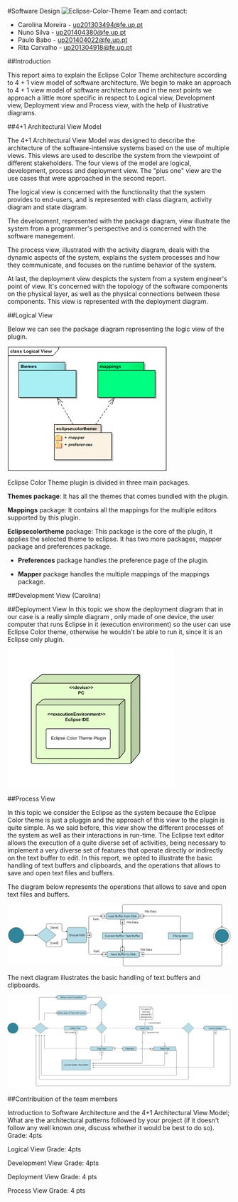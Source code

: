 #Software Design
![Eclipse-Color-Theme](http://p2.pdt-extensions.org/images/colorthemes/screenshot.png)
Team and contact:
* Carolina Moreira - up201303494@fe.up.pt
* Nuno Silva - up201404380@fe.up.pt
* Paulo Babo - up201404022@fe.up.pt
* Rita Carvalho - up201304918@fe.up.pt

##Introduction

This report aims to explain the Eclipse Color Theme architecture according to 4 + 1 view model of software architecture.
We begin to make an approach to  4 + 1 view model of software architecture and in the next points we approach a little more specific in respect to Logical view, Development view, Deployment view and Process view, with the help of illustrative diagrams.

##4+1 Architectural View Model

The 4+1 Architectural View Model was designed to describe the architecture of the software-intensive systems based on the use of multiple views. This views are used to describe the system from the viewpoint of different stakeholders. The four views of the model are logical, development, process and deployment view. The "plus one" view are the use cases that were approached in the second report.

The logical view is concerned with the functionality that the system provides to end-users, and is represented with class diagram, activity diagram and state diagram. 

The development, represented with the package diagram, view illustrate the system from a programmer's perspective and is concerned with the software manegement. 

The process view, illustrated with the activity diagram, deals with the dynamic aspects of the system, explains the system processes and how they communicate, and focuses on the runtime behavior of the system. 

At last, the deployment view despicts the system from a system engineer's point of view. It's concerned with the topology of the software components on the physical layer, as well as the physical connections between these components. This view is represented with the deployment diagram.


##Logical View

Below we can see the package diagram representing the logic view of the plugin.

![LogicView](https://github.com/Miridinia/eclipse-color-theme/blob/master/ESOF-docs/Resources/LogicalView.png)

Eclipse Color Theme plugin is divided in three main packages.

**Themes package**: It has all the themes that comes bundled with the plugin.

**Mappings** package: It contains all the mappings for the multiple editors supported by this plugin.

**Eclipsecolortheme** package: This package is the core of the plugin, it applies the selected theme to eclipse. It has two more packages, mapper package and preferences package.
    
   * **Preferences** package handles the preference page of the plugin.

   * **Mapper** package handles the multiple mappings of the mappings package.




##Development View (Carolina)

##Deployment View
In this topic we show the deployment diagram that in our case is a really simple diagram  , only made of one device, the user computer that runs Eclipse in it (execution environment) so the user can use Eclipse Color theme, otherwise he wouldn't be able to run it, since it is an Eclipse only plugin.

![DeploymentView](https://github.com/Miridinia/eclipse-color-theme/blob/master/ESOF-docs/Resources/Deployment.jpg)

##Process View 

In this topic we consider the Eclipse as the system because the Eclipse Color theme is just a pluggin and the approach of this view to the plugin is quite simple. 
As we said before, this view show the different processes of the system as well as their interactions in run-time. The Eclipse text editor allows the execution of a quite diverse set of activities, being necessary to implement a very diverse set of features that operate directly or indirectly on the text buffer to edit. In this report, we opted to illustrate the basic handling of text buffers and clipboards, and the operations that allows to save and open text files and buffers.

The diagram below represents the operations that allows to save and open text files and buffers. 

![LoadAndSaveFile](https://github.com/Miridinia/eclipse-color-theme/blob/master/ESOF-docs/Resources/Load%20and%20Save%20file.jpg)

The next diagram illustrates the basic handling of text buffers and clipboards. 

![BasicHandling](https://github.com/Miridinia/eclipse-color-theme/blob/master/ESOF-docs/Resources/basic%20handling%20of%20text%20buffers%20and%20clipboards.jpg)


##Contribuition of the team members




Introduction to Software Architecture and the 4+1 Architectural View Model; What are the architectural patterns followed by your project (if it doesn't follow any well known one, discuss whether it would be best to do so).
Grade: 4pts

Logical View
Grade: 4pts

Development View
Grade: 4pts

Deployment View
Grade: 4 pts

Process View
Grade: 4 pts
